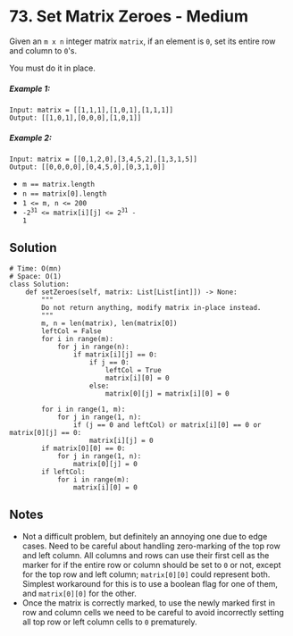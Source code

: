 # 73. Set Matrix Zeroes - Medium

Given an `m x n` integer matrix `matrix`, if an element is `0`, set its entire row and column to `0`'s.

You must do it in place.

##### Example 1:

```
Input: matrix = [[1,1,1],[1,0,1],[1,1,1]]
Output: [[1,0,1],[0,0,0],[1,0,1]]
```

##### Example 2:

```
Input: matrix = [[0,1,2,0],[3,4,5,2],[1,3,1,5]]
Output: [[0,0,0,0],[0,4,5,0],[0,3,1,0]]
```


- `m == matrix.length`
- `n == matrix[0].length`
- `1 <= m, n <= 200`
- <code>-2<sup>31</sup> <= matrix[i][j] <= 2<sup>31</sup> - 1</code>


## Solution

```
# Time: O(mn)
# Space: O(1)
class Solution:
    def setZeroes(self, matrix: List[List[int]]) -> None:
        """
        Do not return anything, modify matrix in-place instead.
        """
        m, n = len(matrix), len(matrix[0])
        leftCol = False
        for i in range(m):
            for j in range(n):
                if matrix[i][j] == 0:
                    if j == 0:
                        leftCol = True
                        matrix[i][0] = 0
                    else:
                        matrix[0][j] = matrix[i][0] = 0
        
        for i in range(1, m):
            for j in range(1, n):
                if (j == 0 and leftCol) or matrix[i][0] == 0 or matrix[0][j] == 0:
                    matrix[i][j] = 0
        if matrix[0][0] == 0:
            for j in range(1, n):
                matrix[0][j] = 0
        if leftCol:
            for i in range(m):
                matrix[i][0] = 0
```

## Notes
- Not a difficult problem, but definitely an annoying one due to edge cases. Need to be careful about handling zero-marking of the top row and left column. All columns and rows can use their first cell as the marker for if the entire row or column should be set to `0` or not, except for the top row and left column; `matrix[0][0]` could represent both. Simplest workaround for this is to use a boolean flag for one of them, and `matrix[0][0]` for the other. 
- Once the matrix is correctly marked, to use the newly marked first in row and column cells we need to be careful to avoid incorrectly setting all top row or left column cells to `0` prematurely.